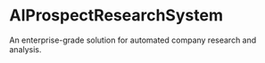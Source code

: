 # AIProspectResearchSystem
An enterprise-grade solution for automated company research and analysis.

